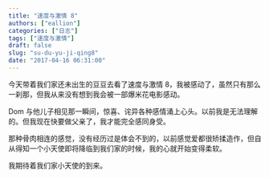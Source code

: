 ```yaml
---
title: "速度与激情 8"
authors: ["eallion"]
categories: ["日志"]
tags: ["速度与激情"]
draft: false
slug: "su-du-yu-ji-qing8"
date: "2017-04-16 06:31:00"
---
```


今天带着我们家还未出生的豆豆去看了速度与激情 8，我被感动了，虽然只有那么一刹那，但我从来没有想到我会被一部爆米花电影感动。

Dom 与他儿子相见那一瞬间，惊喜、诧异各种感情涌上心头。以前我是无法理解的。但我现在快要做父亲了，我才能完全感同身受。

那种骨肉相连的感觉，没有经历过是体会不到的，以前感觉爱都很矫揉造作，但自从得知一个小天使即将降临到我们家的时候，我的心就开始变得柔软。

我期待着我们家小天使的到来。
